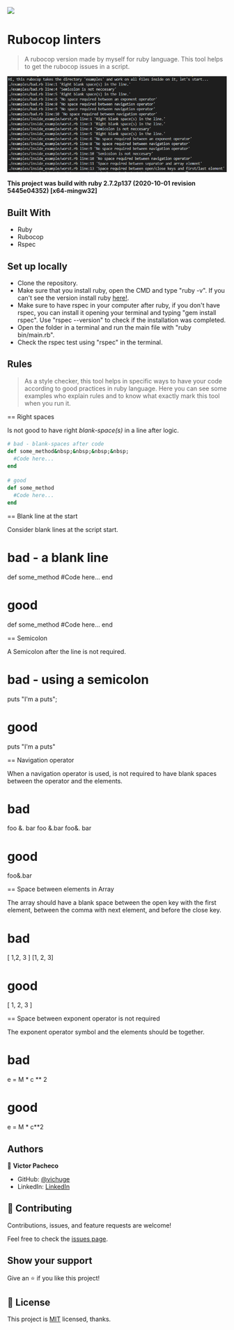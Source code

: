 ![](https://img.shields.io/badge/Microverse-blueviolet)

# Rubocop linters

> A rubocop version made by myself for ruby language. This tool helps to get the rubocop issues in a script.

![screenshot](./assets/imgs/screenshot.png)

**This project was build with ruby 2.7.2p137 (2020-10-01 revision 5445e04352) [x64-mingw32]**

## Built With

- Ruby
- Rubocop
- Rspec

## Set up locally

- Clone the repository.
- Make sure that you install ruby, open the CMD and type "ruby -v". If you can't see the version install ruby [here!](https://rubyinstaller.org/).
- Make sure to have rspec in your computer after ruby, if you don't have rspec, you can install it opening your terminal and typing "gem install rspec". Use "rspec --version" to check if the installation was completed.
- Open the folder in a terminal and run the main file with "ruby bin/main.rb".
- Check the rspec test using "rspec" in the terminal.

## Rules

> As a style checker, this tool helps in specific ways to have your code according to good practices in ruby language. Here you can see some examples who explain rules and to know what exactly mark this tool when you run it.

== Right spaces

Is not good to have right *blank-space(s)* in a line after logic.

```Ruby
# bad - blank-spaces after code
def some_method&nbsp;&nbsp;&nbsp;&nbsp;
  #Code here...
end

# good
def some_method
  #Code here...
end
```

== Blank line at the start

Consider blank lines at the script start.

# bad - a blank line

def some_method
  #Code here...
end

# good
def some_method
  #Code here...
end

== Semicolon

A Semicolon after the line is not required.

# bad - using a semicolon
puts "I'm a puts";

# good
puts "I'm a puts"

== Navigation operator

When a navigation operator is used, is not required to have blank spaces between the operator and the elements.

# bad
foo &. bar
foo &.bar
foo&. bar

# good
foo&.bar

== Space between elements in Array

The array should have a blank space between the open key with the first element, between the comma with next element, and before the close key.

# bad
[ 1,2, 3 ]
[1, 2, 3]

# good
[ 1, 2, 3 ]

== Space between exponent operator is not required

The exponent operator symbol and the elements should be together.

# bad
e  = M * c ** 2

# good
e = M * c**2

## Authors

👤 **Victor Pacheco**

- GitHub: [@vichuge](https://github.com/vichuge)
- LinkedIn: [LinkedIn](https://www.linkedin.com/in/victor-pacheco-7946aab2/)

## 🤝 Contributing

Contributions, issues, and feature requests are welcome!

Feel free to check the [issues page](https://github.com/vichuge/rb-capstone-rubocop/issues).

## Show your support

Give an ⭐️ if you like this project!

## 📝 License

This project is [MIT](https://github.com/vichuge/rb-capstone-rubocop/blob/rubocop-logic/LICENSE) licensed, thanks.

